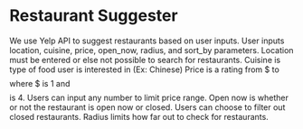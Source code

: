 # Restaurant Suggester
We use Yelp API to suggest restaurants based on user inputs.
User inputs location, cuisine, price, open_now, radius, and sort_by parameters.
Location must be entered or else not possible to search for restaurants.
Cuisine is type of food user is interested in (Ex: Chinese)
Price is a rating from $ to $$$$ where $ is 1 and $$$$ is 4. Users can input any number to limit price range.
Open now is whether or not the restaurant is open now or closed. Users can choose to filter out closed restaurants.
Radius limits how far out to check for restaurants.
